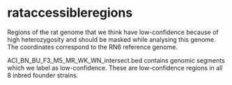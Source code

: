 # rataccessibleregions
Regions of the rat genome that we think have low-confidence because of high heterozygosity and should be masked while analysing this genome.
The coordinates correspond to the RN6 reference genome.

ACI_BN_BU_F3_M5_MR_WK_WN_intersect.bed contains genomic segments which we label as low-confidence. These are low-confidence regions in all 8 inbred founder strains. 
